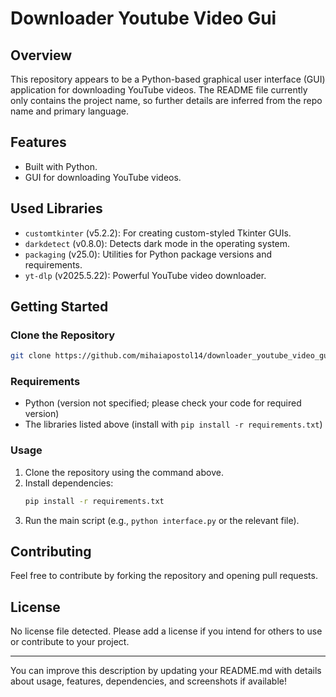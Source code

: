 # Downloader Youtube Video Gui

## Overview
This repository appears to be a Python-based graphical user interface (GUI) application for downloading YouTube videos. The README file currently only contains the project name, so further details are inferred from the repo name and primary language.

## Features
- Built with Python.
- GUI for downloading YouTube videos.

## Used Libraries

- `customtkinter` (v5.2.2): For creating custom-styled Tkinter GUIs.
- `darkdetect` (v0.8.0): Detects dark mode in the operating system.
- `packaging` (v25.0): Utilities for Python package versions and requirements.
- `yt-dlp` (v2025.5.22): Powerful YouTube video downloader.

## Getting Started

### Clone the Repository

```bash
git clone https://github.com/mihaiapostol14/downloader_youtube_video_gui.git
```

### Requirements
- Python (version not specified; please check your code for required version)
- The libraries listed above (install with `pip install -r requirements.txt`)

### Usage
1. Clone the repository using the command above.
2. Install dependencies:
   ```bash
   pip install -r requirements.txt
   ```
3. Run the main script (e.g., `python interface.py` or the relevant file).

## Contributing
Feel free to contribute by forking the repository and opening pull requests.

## License
No license file detected. Please add a license if you intend for others to use or contribute to your project.

---

You can improve this description by updating your README.md with details about usage, features, dependencies, and screenshots if available!